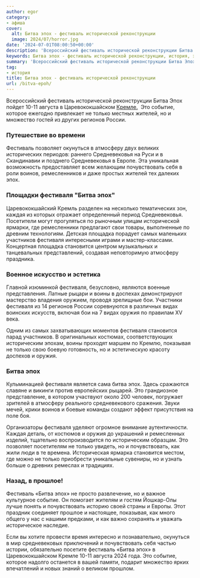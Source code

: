 ```yaml
---
author: egor
category:
- афиша
cover:
  alt: Битва эпох - фестиваль исторической реконструкции
  image: 2024/07/horror.jpg
date: '2024-07-01T08:00:50+00:00'
description: 'Всероссийский фестиваль исторической реконструкции Битва Эпох пойдет 10-11 августа в Царевококшайском Кремле. Это событие, которое ежегодно привлекает не...'
keywords: Битва эпох - фестиваль исторической реконструкции, история, эпох, фестиваля, битва, фестиваль, это, только, почувствовать, событие, атмосферу, средневековья, становится, оружия, исторической, августа, царевококшайском
summary: 'Всероссийский фестиваль исторической реконструкции Битва Эпох пойдет 10-11 августа в Царевококшайском Кремле. Это событие, которое ежегодно привлекает не...'
tag:
- история
title: Битва эпох - фестиваль исторической реконструкции
url: /bitva-epoh/
---
```


Всероссийский фестиваль исторической реконструкции Битва Эпох пойдет 10-11 августа в Царевококшайском [Кремле.](/marijskij-kreml/)  Это событие, которое ежегодно привлекает не только местных жителей, но и множество гостей из других регионов России.

### Путешествие во времени

Фестиваль позволяет окунуться в атмосферу двух великих исторических периодов: раннего Средневековья на Руси и в Скандинавии и позднего Средневековья в Европе. Эта уникальная возможность предоставляет всем желающим почувствовать себя в роли воинов, ремесленников и даже простых жителей тех далеких эпох.

### Площадки фестиваля "Битва эпох"

Царевококшайский Кремль разделен на несколько тематических зон, каждая из которых отражает определенный период Средневековья. Посетители могут прогуляться по рыночным улицам исторической ярмарки, где ремесленники предлагают свои товары, выполненные по древним технологиям. Детская площадка порадует самых маленьких участников фестиваля интересными играми и мастер-классами. Концертная площадка становится центром музыкальных и танцевальных представлений, создавая неповторимую атмосферу праздника.

### Военное искусство и эстетика

Главной изюминкой фестиваля, безусловно, являются военные представления. Латные рыцари и воины в доспехах демонстрируют мастерство владения оружием, проводя зрелищные бои. Участники фестиваля из 14 регионов России соревнуются в различных видах воинских искусств, включая бои на 7 видах оружия по правилам XV века.

Одним из самых захватывающих моментов фестиваля становится парад участников. В оригинальных костюмах, соответствующих историческим эпохам, воины проходят маршем по Кремлю, показывая не только свою боевую готовность, но и эстетическую красоту доспехов и оружия.

### Битва эпох

Кульминацией фестиваля является сама битва эпох. Здесь сражаются славяне и викинги против европейских рыцарей. Это грандиозное представление, в котором участвуют около 200 человек, погружает зрителей в атмосферу реального средневекового сражения. Звуки мечей, крики воинов и боевые команды создают эффект присутствия на поле боя.

Организаторы фестиваля уделяют огромное внимание аутентичности. Каждая деталь, от костюмов и оружия до украшений и ремесленных изделий, тщательно воспроизводится по историческим образцам. Это позволяет посетителям не только увидеть, но и почувствовать, как жили люди в те времена. Историческая ярмарка становится местом, где можно не только приобрести уникальные сувениры, но и узнать больше о древних ремеслах и традициях.

### Назад, в прошлое!

Фестиваль «Битва эпох» не просто развлечение, но и важное культурное событие. Он помогает жителям и гостям Йошкар-Олы лучше понять и почувствовать историю своей страны и Европы. Этот праздник соединяет прошлое и настоящее, показывая, как много общего у нас с нашими предками, и как важно сохранять и уважать историческое наследие.

Если вы хотите провести время интересно и познавательно, окунуться в мир средневековых приключений и почувствовать себя частью истории, обязательно посетите фестиваль «Битва эпох» в Царевококшайском Кремле 10-11 августа 2024 года. Это событие, которое надолго останется в вашей памяти, подарит множество ярких впечатлений и новых знаний о великом прошлом.